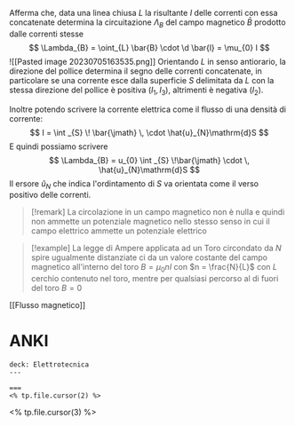 Afferma che, data una linea chiusa $L$ la risultante $I$ delle correnti con essa concatenate determina la circuitazione $\Lambda_{B}$ del campo magnetico $\bar{B}$ prodotto dalle correnti stesse
$$ \Lambda_{B} = \oint_{L} \bar{B} \cdot \d \bar{l} = \mu_{0} I $$
![[Pasted image 20230705163535.png]]
Orientando $L$ in senso antiorario, la direzione del pollice determina il segno delle correnti concatenate, in particolare se una corrente esce dalla superficie $S$ delimitata da $L$ con la stessa direzione del pollice è positiva ($I_{1},I_{3}$), altrimenti è negativa ($I_{2}$).

Inoltre potendo scrivere la corrente elettrica come il flusso di una densità di corrente:
$$ I = \int _{S} \! \bar{\jmath} \, \cdot \hat{u}_{N}\mathrm{d}S  $$
E quindi possiamo scrivere
$$ \Lambda_{B} = u_{0} \int _{S} \!\bar{\jmath} \cdot \, \hat{u}_{N}\mathrm{d}S  $$
Il ersore $\hat{u}_{N}$ che indica l'ordintamento di $S$ va orientata come il verso positivo delle correnti.

>[!remark]
>La circolazione in un campo magnetico non è nulla e quindi non ammette un potenziale magnetico nello stesso senso in cui il campo elettrico ammette un potenziale elettrico

>[!example]
>La legge di Ampere applicata ad un Toro circondato da $N$ spire ugualmente distanziate ci da un valore costante del campo magnetico all'interno del toro $B = \mu_{0}nI$ con $n = \frac{N}{L}$ con $L$ cerchio contenuto nel toro, mentre per qualsiasi percorso al di fuori del toro $B = 0$

[[Flusso magnetico]]  

# ANKI

```anki
deck: Elettrotecnica
---

===
<% tp.file.cursor(2) %>
```
<% tp.file.cursor(3) %>
